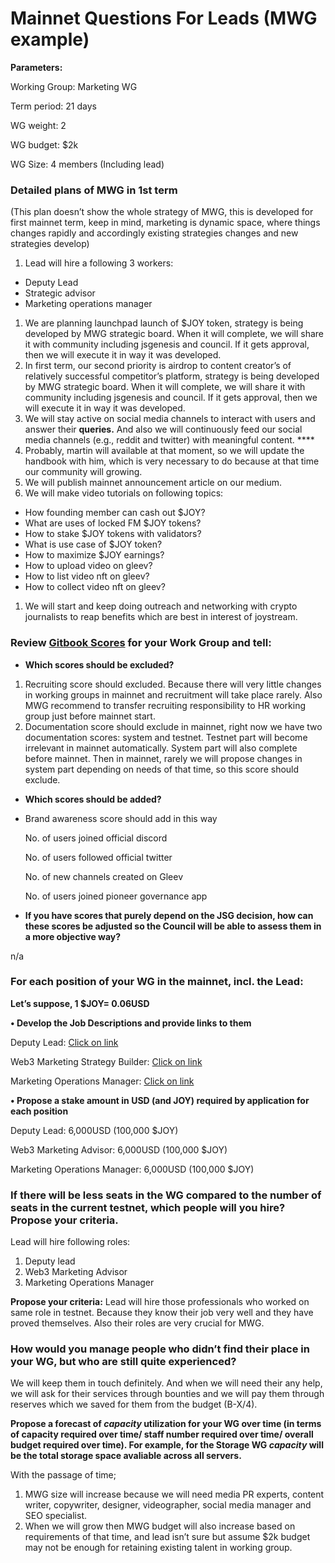 # Mainnet Questions For Leads (MWG example)

**Parameters:** 

Working Group: Marketing WG

Term period: 21 days

WG weight: 2

WG budget: $2k

WG Size: 4 members (Including lead)

### **Detailed plans of MWG in 1st term**

(This plan doesn’t show the whole strategy of MWG, this is developed for first mainnet term, keep in mind, marketing is dynamic space, where things changes rapidly and accordingly existing strategies changes and new strategies develop)

1. Lead will hire a following 3 workers:
- Deputy Lead
- Strategic advisor
- Marketing operations manager
1. We are planning launchpad launch of $JOY token, strategy is being developed by MWG strategic board. When it will complete, we will share it with community including jsgenesis and council. If it gets approval, then we will execute it in way it was developed. 
2. In first term, our second priority is airdrop to content creator’s of relatively successful competitor’s platform, strategy is being developed by MWG strategic board. When it will complete, we will share it with community including jsgenesis and council. If it gets approval, then we will execute it in way it was developed. 
3. We will stay active on social media channels to interact with users and answer their **queries.** And also we will continuously feed our social media channels (e.g., reddit and twitter) with meaningful content. ****
4. Probably, martin will available at that moment, so we will update the handbook with him, which is very necessary to do because at that time our community will growing.
5. We will publish mainnet announcement article on our medium.
6. We will make video tutorials on following topics:
- How founding member can cash out $JOY?
- What are uses of locked FM $JOY tokens?
- How to stake $JOY tokens with validators?
- What is use case of $JOY token?
- How to maximize $JOY earnings?
- How to upload video on gleev?
- How to list video nft on gleev?
- How to collect video nft on gleev?
1. We will start and keep doing outreach and networking with crypto journalists to reap benefits which are best in interest of joystream.

### **Review [Gitbook Scores](https://joystream.gitbook.io/testnet-workspace/testnet/council-period-scoring/marketers-score) for your Work Group and tell:**

- **Which scores should be excluded?**
1. Recruiting score should excluded. Because there will very little changes in working groups in mainnet and recruitment will take place rarely. Also MWG recommend to transfer recruiting responsibility to HR working group just before mainnet start.
2. Documentation score should exclude in mainnet, right now we have two documentation scores: system and testnet. Testnet part will become irrelevant in mainnet automatically. System part will also complete before mainnet. Then in mainnet, rarely we will propose changes in system part depending on needs of that time, so this score should exclude. 
- **Which scores should be added?**
- Brand awareness score should add in this way
    
    No. of users joined official discord
    
    No. of users followed official twitter
    
    No. of new channels created on Gleev
    
    No. of users joined pioneer governance app
    

                   

- **If you have scores that purely depend on the JSG decision, how can these scores be adjusted so the Council will be able to assess them in a more objective way?**

n/a 

### For each position of your WG in the mainnet, incl. the Lead:

**Let’s suppose, 1 $JOY= 0.06USD**

**• Develop the Job Descriptions and provide links to them**

Deputy Lead:  [Click on link](https://www.notion.so/Deputy-lead-364b1f1621704ac0abad1f8431ce424c)

Web3 Marketing Strategy Builder: [Click on link](https://www.notion.so/Web3-Marketing-advisor-b2641ca96d6641a1ac1b9701b96cedcb)

Marketing Operations Manager: [Click on link](https://www.notion.so/Marketing-operations-manager-64dc24f423f642069d71df8c77d6e64b)

**• Propose a stake amount in USD (and JOY) required by application for each position**

Deputy Lead: 6,000USD (100,000 $JOY)

Web3 Marketing Advisor: 6,000USD (100,000 $JOY)

Marketing Operations Manager: 6,000USD (100,000 $JOY)

### If there will be less seats in the WG compared to the number of seats in the current testnet, which people will you hire? Propose your criteria.

Lead will hire following roles:

1. Deputy lead
2. Web3 Marketing Advisor 
3. Marketing Operations Manager 

**Propose your criteria:** Lead will hire those professionals who worked on same role in testnet. Because they know their job very well and they have proved themselves. Also their roles are very crucial for MWG. 

### How would you manage people who didn’t find their place in your WG, but who are still quite experienced?

We will keep them in touch definitely. And when we will need their any help, we will ask for their services through bounties and we will pay them through reserves which we saved for them from the budget (B-X/4).

**Propose a forecast of *capacity* utilization for your WG over time (in terms of capacity required over time/ staff number required over time/ overall budget required over time). For example, for the Storage WG *capacity* will be the total storage space avaliable across all servers.**

With the passage of time;

1. MWG size will increase because we will need media PR experts, content writer, copywriter, designer, videographer, social media manager and SEO specialist. 
2. When we will grow then MWG budget will also increase based on requirements of that time, and lead isn’t sure but assume $2k budget may not be enough for retaining existing talent in working group.
